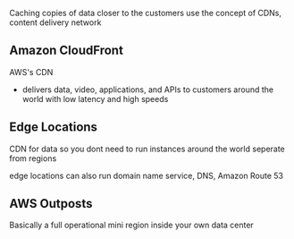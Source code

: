 Caching copies of data closer to the customers use the concept of CDNs, content delivery network

## Amazon CloudFront
AWS's CDN
- delivers data, video, applications, and APIs to customers around the world with low latency and high speeds

## Edge Locations
CDN for data so you dont need to run instances around the world
seperate from regions

edge locations can also run domain name service, DNS, Amazon Route 53



## AWS Outposts 
Basically a full operational mini region inside your own data center